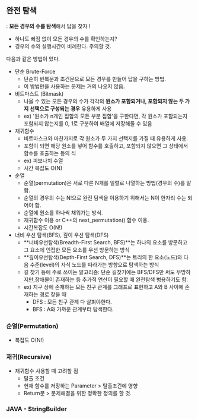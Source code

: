 ## 완전 탐색

: **모든 경우의 수를 탐색**해서 답을 찾자 !

- 하나도 빠짐 없이 모든 경우의 수를 확인하는지?
- 경우의 수와 실행시간이 비례한다. 주의할 것.

다음과 같은 방법이 있다.

- 단순 Brute-Force
    - 단순히 반복문과 조건문으로 모든 경우를 만들어 답을 구하는 방법.
    - 이 방법만을 사용하는 문제는 거의 나오지 않음.
- 비트마스트 (Bitmask)
    - 나올 수 있는 모든 경우의 수가 각각의 **원소가 포함되거나, 포함되지 않는 두 가지 선택으로 구성되는 경우** 유용하게 사용
    - ex) '원소가 n개인 집합의 모든 부분 집합'을 구한다면, 각 원소가 포함되는지 포함되지 않는지를 0, 1로 구분하여 배열에 저장해둘 수 있음
- 재귀함수
    - 비트마스크와 마찬가지로 각 원소가 두 가지 선택지를 가질 때 유용하게 사용.
    - 포함이 되면 해당 원소를 넣어 함수를 호출하고, 포함되지 않으면 그 상태에서 함수를 호출하는 등의 식
    - ex) 피보나치 수열
    - 시간 복잡도 O(N)
- 순열
    - 순열(permutation)은 서로 다른 N개를 일렬로 나열하는 방법(경우의 수)를 말함.
    - 순열의 경우의 수는 N!으로 완전 탐색을 이용하기 위해서는 N이 한자리 수는 되어야 함.
    - 순열에 원소를 하나씩 채워가는 방식.
    - 재귀함수 이용 or C++의 next_permutation() 함수 이용.
    - 시간복잡도 O(N!)
- 너비 우선 탐색(BFS), 깊이 우선 탐색(DFS)
    - **너비우선탐색(Breadth-First Search, BFS)**는 하나의 요소를 방문하고 그 요소에 인접한 모든 요소를 우선 방문하는 방식
    - **깊이우선탐색(Depth-First Search, DFS)**는 트리의 한 요소(노드)와 다음 수준(level)의 자식 노드를 따라가는 방향으로 탐색하는 방식
    - 길 찾기 등에 주로 쓰이는 알고리즘: 단순 길찾기에는 BFS/DFS만 써도 무방하지만,장애물이 존재하는 등 추가적 연산이 필요할 때 완전탐색 병용하기도 함.
    - ex) 지구 상에 존재하는 모든 친구 관계를 그래프로 표현하고 A와 B 사이에 존재하는 경로 찾을 때
        - DFS : 모든 친구 관계 다 살펴야한다.
        - BFS : A와 가까운 관계부터 탐색한다.

### 순열(Permutation)

- 복잡도 O(N!)

### 재귀(Recursive)

- 재귀함수 사용할 때 고려할 점
    - 탈출 조건
    - 현재 함수를 저장하는 Parameter > 탈출조건에 영향
    - Return문 > 문제해결을 위한 정확한 정의를 할 것.

### JAVA - StringBuilder
